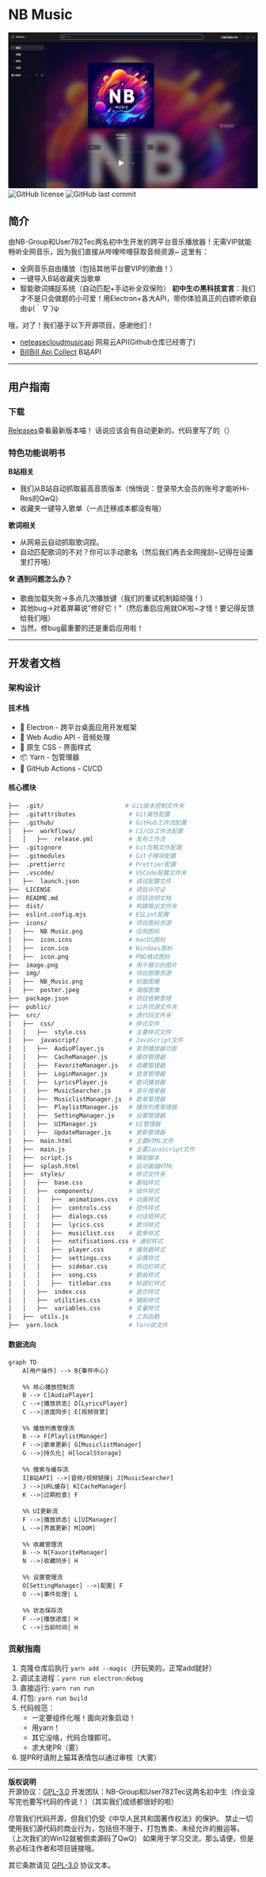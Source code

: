 # NB Music

![页面截图](image.png)
![GitHub license](https://img.shields.io/github/license/NB-Group/NB_Music)
![GitHub last commit](https://img.shields.io/github/last-commit/NB-Group/NB_Music)
## 简介
由NB-Group和User782Tec两名初中生开发的跨平台音乐播放器！无需VIP就能畅听全网音乐，因为我们直接从哔哩哔哩获取音频资源~ 
这里有：
- 全网音乐自由播放（包括其他平台要VIP的歌曲！）
- 一键导入B站收藏夹当歌单
- 智能歌词捕捉系统（自动匹配+手动补全双保险）
**初中生の黑科技宣言**：我们才不是只会做题的小可爱！用Electron+各大API，带你体验真正的白嫖听歌自由ψ(｀∇´)ψ

哦，对了！我们基于以下开源项目，感谢他们！
- [neteasecloudmusicapi](https://gitlab.com/Binaryify/neteasecloudmusicapi) 网易云API(Github仓库已经寄了)
- [BillBill Api Collect](https://github.com/SocialSisterYi/bilibili-API-collect) B站API
---

## 用户指南

### 下载
[Releases](https://github.com/NB-Group/NB_Music/releases)查看最新版本喵！
话说应该会有自动更新的，代码里写了的（）
### 特色功能说明书
**B站相关**  
- 我们从B站自动抓取最高音质版本（悄悄说：登录带大会员的账号才能听Hi-Res的QwQ）
- 收藏夹一键导入歌单（一点迁移成本都没有哦）

**歌词相关**
- 从网易云自动抓取歌词捏。  
- 自动匹配歌词的不对？你可以手动歌名（然后我们再去全网搜刮~记得在设置里打开哦）

**🛠️ 遇到问题怎么办？**  
- 歌曲加载失败→多点几次播放键（我们的重试机制超顽强！）
- 其他bug→对着屏幕说"修好它！"（然后重启应用就OK啦~才怪！要记得反馈给我们哦）
- 当然，修bug最重要的还是重启应用啦！

---

## 开发者文档

### 架构设计


#### 技术栈

- 🚀 Electron - 跨平台桌面应用开发框架
- 🎵 Web Audio API - 音频处理
- 🎨 原生 CSS - 界面样式
- 📦 Yarn - 包管理器
- 🔄 GitHub Actions - CI/CD
#### 核心模块
```bash
├──  .git/                       # Git版本控制文件夹
├──  .gitattributes               # Git属性配置
├──  .github/                     # GitHub工作流配置
│   ├──  workflows/               # CI/CD工作流配置
│   │   ├──  release.yml          # 发布工作流
├──  .gitignore                   # Git忽略文件配置
├──  .gitmodules                  # Git子模块配置
├──  .prettierrc                  # Prettier配置
├──  .vscode/                     # VSCode配置文件夹
│   ├──  launch.json              # 调试配置文件
├──  LICENSE                      # 项目许可证
├──  README.md                    # 项目说明文档
├──  dist/                        # 构建输出文件夹
├──  eslint.config.mjs            # ESLint配置
├──  icons/                       # 项目图标资源
│   ├──  NB Music.png             # 应用图标
│   ├──  icon.icns                # macOS图标
│   ├──  icon.ico                 # Windows图标
│   ├──  icon.png                 # PNG格式图标
├──  image.png                    # 用于展示的图片
├──  img/                         # 项目图像资源
│   ├──  NB_Music.png             # 封面图像
│   ├──  poster.jpeg              # 海报图像
├──  package.json                 # 项目依赖管理
├──  public/                      # 公共资源文件夹
├──  src/                         # 源代码文件夹
│   ├──  css/                     # 样式文件
│   │   ├──  style.css            # 主要样式文件
│   ├──  javascript/              # JavaScript文件
│   │   ├──  AudioPlayer.js       # 音频播放器功能
│   │   ├──  CacheManager.js      # 缓存管理器
│   │   ├──  FavoriteManager.js   # 收藏管理器
│   │   ├──  LoginManager.js      # 登录管理器
│   │   ├──  LyricsPlayer.js      # 歌词播放器
│   │   ├──  MusicSearcher.js     # 音乐搜索器
│   │   ├──  MusiclistManager.js  # 歌单管理器
│   │   ├──  PlaylistManager.js   # 播放列表管理器
│   │   ├──  SettingManager.js    # 设置管理器
│   │   ├──  UIManager.js         # UI管理器
│   │   ├──  UpdateManager.js     # 更新管理器
│   ├──  main.html                # 主要HTML文件
│   ├──  main.js                  # 主要JavaScript文件
│   ├──  script.js                # 辅助脚本
│   ├──  splash.html              # 启动画面HTML
│   ├──  styles/                  # 样式文件夹
│   │   ├──  base.css             # 基础样式
│   │   ├──  components/          # 组件样式
│   │   │   ├──  animations.css   # 动画样式
│   │   │   ├──  controls.css     # 控件样式
│   │   │   ├──  dialogs.css      # 对话框样式
│   │   │   ├──  lyrics.css       # 歌词样式
│   │   │   ├──  musiclist.css    # 歌单样式
│   │   │   ├──  notifications.css # 通知样式
│   │   │   ├──  player.css       # 播放器样式
│   │   │   ├──  settings.css     # 设置样式
│   │   │   ├──  sidebar.css      # 侧边栏样式
│   │   │   ├──  song.css         # 歌曲样式
│   │   │   ├──  titlebar.css     # 标题栏样式
│   │   ├──  index.css            # 首页样式
│   │   ├──  utilities.css        # 辅助样式
│   │   ├──  variables.css        # 变量样式
│   ├──  utils.js                 # 工具函数
├──  yarn.lock                    # Yarn锁文件

```

#### 数据流向
```mermaid
graph TD
    A[用户操作] --> B{事件中心}
    
    %% 核心播放控制流
    B --> C[AudioPlayer]
    C -->|播放状态| D[LyricsPlayer]
    C -->|进度同步| E[视频背景]
    
    %% 播放列表管理流
    B --> F[PlaylistManager]
    F -->|歌单更新| G[MusiclistManager]
    G -->|持久化| H[localStorage]
    
    %% 搜索与缓存流
    I[B站API] -->|音频/视频链接| J[MusicSearcher]
    J -->|URL缓存| K[CacheManager]
    K -->|过期检查| F
    
    %% UI更新流
    F -->|播放状态| L[UIManager]
    L -->|界面更新| M[DOM]
    
    %% 收藏管理流
    B --> N[FavoriteManager]
    N -->|收藏同步| H
    
    %% 设置管理流
    O[SettingManager] -->|配置| F
    O -->|事件处理| L

    %% 状态保存流
    F -->|播放进度| H
    C -->|当前时间| H
```

### 贡献指南
1. 克隆仓库后执行 `yarn add --magic`（开玩笑的，正常add就好）
2. 调试主进程：`yarn run electron:debug`
3. 直接运行: `yarn run run`
4. 打包: `yarn run build`
5. 代码规范：
   - 一定要组件化哦！面向对象启动！
   - 用yarn！
   - 其它没啥，代码合理即可。
   - 求大佬PR（雾）
6. 提PR时请附上猫耳表情包以通过审核（大雾）

---

**版权说明**  
开源协议：[GPL-3.0](LICENSE) 
开发团队：NB-Group和User782Tec这两名初中生（作业没写完也要写代码的传说！）（其实我们成绩都很好的啦）

尽管我们代码开源，但我们仍受《中华人民共和国著作权法》的保护。
禁止一切使用我们源代码的商业行为，包括但不限于，打包售卖、未经允许的搬运等。
（上次我们的Win12就被倒卖源码了QwQ）
如果用于学习交流，那么请便，但是务必标注作者和项目链接哦。

其它条款请见 [GPL-3.0](LICENSE) 协议文本。